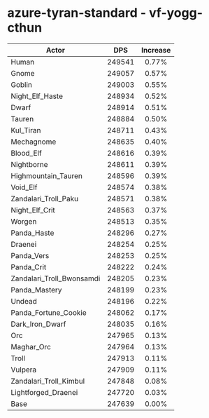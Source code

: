 # azure-tyran-standard - vf-yogg-cthun
| Actor | DPS | Increase |
|---|:---:|:---:|
|Human|249541|0.77%|
|Gnome|249057|0.57%|
|Goblin|249003|0.55%|
|Night_Elf_Haste|248934|0.52%|
|Dwarf|248914|0.51%|
|Tauren|248884|0.50%|
|Kul_Tiran|248711|0.43%|
|Mechagnome|248635|0.40%|
|Blood_Elf|248616|0.39%|
|Nightborne|248611|0.39%|
|Highmountain_Tauren|248596|0.39%|
|Void_Elf|248574|0.38%|
|Zandalari_Troll_Paku|248571|0.38%|
|Night_Elf_Crit|248563|0.37%|
|Worgen|248513|0.35%|
|Panda_Haste|248296|0.27%|
|Draenei|248254|0.25%|
|Panda_Vers|248253|0.25%|
|Panda_Crit|248222|0.24%|
|Zandalari_Troll_Bwonsamdi|248205|0.23%|
|Panda_Mastery|248199|0.23%|
|Undead|248196|0.22%|
|Panda_Fortune_Cookie|248062|0.17%|
|Dark_Iron_Dwarf|248035|0.16%|
|Orc|247965|0.13%|
|Maghar_Orc|247964|0.13%|
|Troll|247913|0.11%|
|Vulpera|247909|0.11%|
|Zandalari_Troll_Kimbul|247848|0.08%|
|Lightforged_Draenei|247720|0.03%|
|Base|247639|0.00%|
